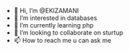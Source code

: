 - 👋 Hi, I’m @EKIZAMANI
- 👀 I’m interested in databases
- 🌱 I’m currently learning php
- 💞️ I’m looking to collaborate on sturtup
- 📫 How to reach me u can ask me

<!---
EKIZAMANI/EKIZAMANi is a ✨ special ✨ repository because its `README.md` (this file) appears on your GitHub profile.
You can click the Preview link to take a look at your changes.
--->
